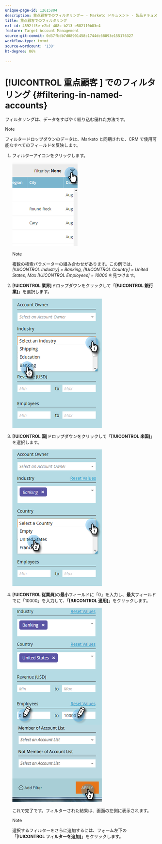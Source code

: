 ```yaml
---
unique-page-id: 12615804
description: 重点顧客でのフィルタリングー - Marketo ドキュメント - 製品ドキュメント
title: 重点顧客でのフィルタリング
exl-id: 4592ff5e-e2bf-408c-b213-e582110b83e4
feature: Target Account Management
source-git-commit: 0d37fbdb7d08901458c1744dc68893e155176327
workflow-type: tm+mt
source-wordcount: '130'
ht-degree: 86%

---
```


# [!UICONTROL  重点顧客 ] でのフィルタリング {#filtering-in-named-accounts}

フィルタリングは、データをすばやく絞り込む優れた方法です。

>[!NOTE]
>
>フィルタードロップダウンのデータは、Marketo と同期された、CRM で使用可能なすべてのフィールドを反映します。

1. フィルターアイコンをクリックします。

   ![](assets/filter-one.png)

   >[!NOTE]
   >
   >複数の検索パラメーターの組み合わせがあります。この例では、_[!UICONTROL Industry] = Banking, [!UICONTROL Country] = United States, Max [!UICONTROL Employees] = 10000_ を見つけます。

1. **[!UICONTROL 業界]**&#x200B;ドロップダウンをクリックして「**[!UICONTROL 銀行業]**」を選択します。

   ![](assets/filter-2.png)

1. **[!UICONTROL 国]**&#x200B;ドロップダウンをクリックして「**[!UICONTROL 米国]**」を選択します。

   ![](assets/filter-3.png)

1. **[!UICONTROL 従業員]**&#x200B;の&#x200B;**最小**&#x200B;フィールドに「0」を入力し、**最大**&#x200B;フィールドでに「10000」を入力して、「**[!UICONTROL 適用]**」をクリックします。

   ![](assets/four-2.png)

   これで完了です。フィルターされた結果は、画面の左側に表示されます。

   >[!NOTE]
   >
   >選択するフィルターをさらに追加するには、フォーム左下の「**[!UICONTROL フィルターを追加]**」をクリックします。
